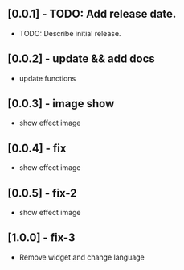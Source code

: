## [0.0.1] - TODO: Add release date.

* TODO: Describe initial release.

## [0.0.2] - update && add docs

* update functions

## [0.0.3] - image show

* show effect image

## [0.0.4] - fix

* show effect image

## [0.0.5] - fix-2

* show effect image

## [1.0.0] - fix-3

* Remove widget and change language